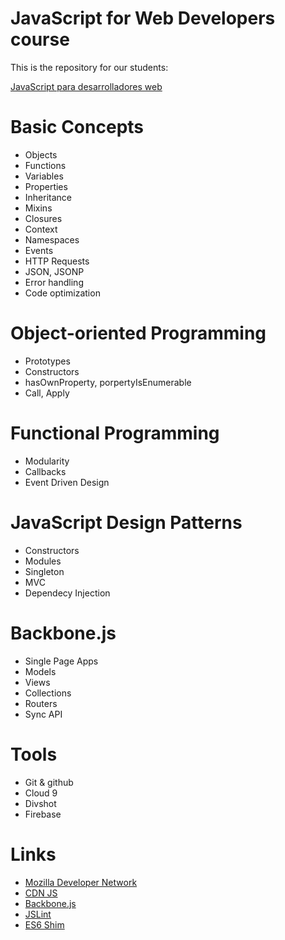 JavaScript for Web Developers course
=================

This is the repository for our students:

[JavaScript para desarrolladores web](http://fictizia.com/formacion/curso_javascript)

Basic Concepts
=================
* Objects
* Functions
* Variables
* Properties
* Inheritance
* Mixins
* Closures
* Context
* Namespaces
* Events
* HTTP Requests
* JSON, JSONP
* Error handling
* Code optimization

Object-oriented Programming
=================
* Prototypes
* Constructors
* hasOwnProperty, porpertyIsEnumerable
* Call, Apply

Functional Programming
=================
* Modularity
* Callbacks
* Event Driven Design

JavaScript Design Patterns
=================
* Constructors
* Modules
* Singleton
* MVC
* Dependecy Injection

Backbone.js
=================
* Single Page Apps
* Models
* Views
* Collections
* Routers
* Sync API

Tools
=================
* Git & github
* Cloud 9
* Divshot
* Firebase

Links
=================
* [Mozilla Developer Network](https://developer.mozilla.org/en-US/docs/Web/JavaScript)
* [CDN JS](http://cdnjs.com/)
* [Backbone.js](http://backbonejs.org/)
* [JSLint](http://www.jslint.com/)
* [ES6 Shim](https://github.com/paulmillr/es6-shim/)
